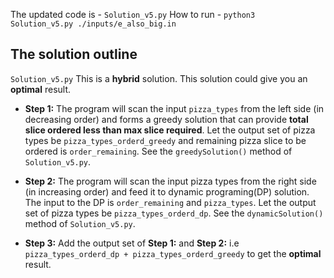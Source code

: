 The updated code is - `Solution_v5.py`
How to run - `python3  Solution_v5.py ./inputs/e_also_big.in`

## The solution outline

`Solution_v5.py` This is a **hybrid** solution. This solution could give you an **optimal** result.

- **Step 1:** The program will scan the input `pizza_types` from the left side (in decreasing order) and forms a greedy solution that can provide **total slice ordered less than max slice required**. Let the output set of pizza types be `pizza_types_orderd_greedy` and remaining pizza slice to be ordered is `order_remaining`. See the `greedySolution()` method of `Solution_v5.py`.

- **Step 2:** The program will scan the input pizza types from the right side (in increasing order) and feed it to dynamic programing(DP) solution. The input to the DP is `order_remaining` and `pizza_types`. Let the output set of pizza types be `pizza_types_orderd_dp`. See the `dynamicSolution()` method of `Solution_v5.py`. 

- **Step 3:** Add the output set of **Step 1:** and **Step 2:** i.e `pizza_types_orderd_dp + pizza_types_orderd_greedy` to get the **optimal** result. 